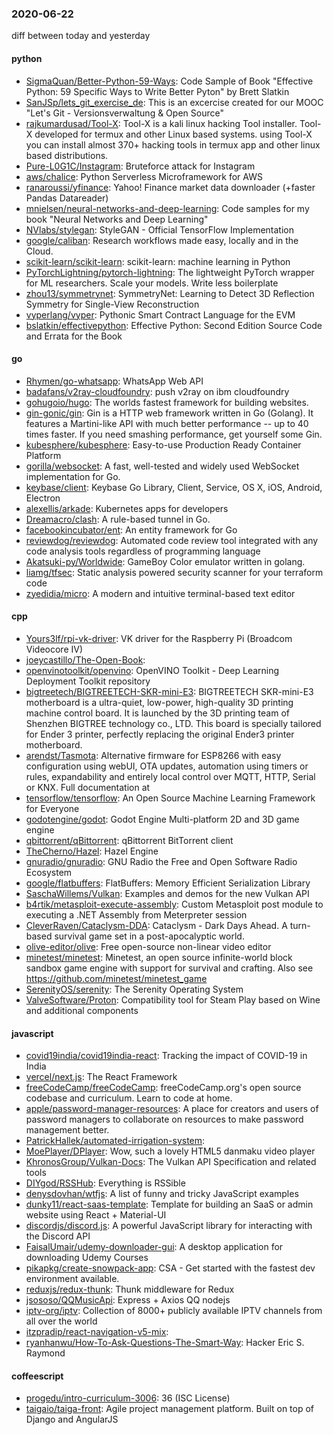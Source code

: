 ### 2020-06-22
diff between today and yesterday

#### python
* [SigmaQuan/Better-Python-59-Ways](https://github.com/SigmaQuan/Better-Python-59-Ways): Code Sample of Book "Effective Python: 59 Specific Ways to Write Better Pyton" by Brett Slatkin
* [SanJSp/lets_git_exercise_de](https://github.com/SanJSp/lets_git_exercise_de): This is an excercise created for our MOOC "Let's Git - Versionsverwaltung & Open Source"
* [rajkumardusad/Tool-X](https://github.com/rajkumardusad/Tool-X): Tool-X is a kali linux hacking Tool installer. Tool-X developed for termux and other Linux based systems. using Tool-X you can install almost 370+ hacking tools in termux app and other linux based distributions.
* [Pure-L0G1C/Instagram](https://github.com/Pure-L0G1C/Instagram): Bruteforce attack for Instagram
* [aws/chalice](https://github.com/aws/chalice): Python Serverless Microframework for AWS
* [ranaroussi/yfinance](https://github.com/ranaroussi/yfinance): Yahoo! Finance market data downloader (+faster Pandas Datareader)
* [mnielsen/neural-networks-and-deep-learning](https://github.com/mnielsen/neural-networks-and-deep-learning): Code samples for my book "Neural Networks and Deep Learning"
* [NVlabs/stylegan](https://github.com/NVlabs/stylegan): StyleGAN - Official TensorFlow Implementation
* [google/caliban](https://github.com/google/caliban): Research workflows made easy, locally and in the Cloud.
* [scikit-learn/scikit-learn](https://github.com/scikit-learn/scikit-learn): scikit-learn: machine learning in Python
* [PyTorchLightning/pytorch-lightning](https://github.com/PyTorchLightning/pytorch-lightning): The lightweight PyTorch wrapper for ML researchers. Scale your models. Write less boilerplate
* [zhou13/symmetrynet](https://github.com/zhou13/symmetrynet): SymmetryNet: Learning to Detect 3D Reflection Symmetry for Single-View Reconstruction
* [vyperlang/vyper](https://github.com/vyperlang/vyper): Pythonic Smart Contract Language for the EVM
* [bslatkin/effectivepython](https://github.com/bslatkin/effectivepython): Effective Python: Second Edition  Source Code and Errata for the Book

#### go
* [Rhymen/go-whatsapp](https://github.com/Rhymen/go-whatsapp): WhatsApp Web API
* [badafans/v2ray-cloudfoundry](https://github.com/badafans/v2ray-cloudfoundry): push v2ray on ibm cloudfoundry
* [gohugoio/hugo](https://github.com/gohugoio/hugo): The worlds fastest framework for building websites.
* [gin-gonic/gin](https://github.com/gin-gonic/gin): Gin is a HTTP web framework written in Go (Golang). It features a Martini-like API with much better performance -- up to 40 times faster. If you need smashing performance, get yourself some Gin.
* [kubesphere/kubesphere](https://github.com/kubesphere/kubesphere): Easy-to-use Production Ready Container Platform
* [gorilla/websocket](https://github.com/gorilla/websocket): A fast, well-tested and widely used WebSocket implementation for Go.
* [keybase/client](https://github.com/keybase/client): Keybase Go Library, Client, Service, OS X, iOS, Android, Electron
* [alexellis/arkade](https://github.com/alexellis/arkade): Kubernetes apps for developers
* [Dreamacro/clash](https://github.com/Dreamacro/clash): A rule-based tunnel in Go.
* [facebookincubator/ent](https://github.com/facebookincubator/ent): An entity framework for Go
* [reviewdog/reviewdog](https://github.com/reviewdog/reviewdog):  Automated code review tool integrated with any code analysis tools regardless of programming language
* [Akatsuki-py/Worldwide](https://github.com/Akatsuki-py/Worldwide): GameBoy Color emulator written in golang.
* [liamg/tfsec](https://github.com/liamg/tfsec):  Static analysis powered security scanner for your terraform code
* [zyedidia/micro](https://github.com/zyedidia/micro): A modern and intuitive terminal-based text editor

#### cpp
* [Yours3lf/rpi-vk-driver](https://github.com/Yours3lf/rpi-vk-driver): VK driver for the Raspberry Pi (Broadcom Videocore IV)
* [joeycastillo/The-Open-Book](https://github.com/joeycastillo/The-Open-Book): 
* [openvinotoolkit/openvino](https://github.com/openvinotoolkit/openvino): OpenVINO Toolkit - Deep Learning Deployment Toolkit repository
* [bigtreetech/BIGTREETECH-SKR-mini-E3](https://github.com/bigtreetech/BIGTREETECH-SKR-mini-E3): BIGTREETECH SKR-mini-E3 motherboard is a ultra-quiet, low-power, high-quality 3D printing machine control board. It is launched by the 3D printing team of Shenzhen BIGTREE technology co., LTD. This board is specially tailored for Ender 3 printer, perfectly replacing the original Ender3 printer motherboard.
* [arendst/Tasmota](https://github.com/arendst/Tasmota): Alternative firmware for ESP8266 with easy configuration using webUI, OTA updates, automation using timers or rules, expandability and entirely local control over MQTT, HTTP, Serial or KNX. Full documentation at
* [tensorflow/tensorflow](https://github.com/tensorflow/tensorflow): An Open Source Machine Learning Framework for Everyone
* [godotengine/godot](https://github.com/godotengine/godot): Godot Engine  Multi-platform 2D and 3D game engine
* [qbittorrent/qBittorrent](https://github.com/qbittorrent/qBittorrent): qBittorrent BitTorrent client
* [TheCherno/Hazel](https://github.com/TheCherno/Hazel): Hazel Engine
* [gnuradio/gnuradio](https://github.com/gnuradio/gnuradio): GNU Radio  the Free and Open Software Radio Ecosystem
* [google/flatbuffers](https://github.com/google/flatbuffers): FlatBuffers: Memory Efficient Serialization Library
* [SaschaWillems/Vulkan](https://github.com/SaschaWillems/Vulkan): Examples and demos for the new Vulkan API
* [b4rtik/metasploit-execute-assembly](https://github.com/b4rtik/metasploit-execute-assembly): Custom Metasploit post module to executing a .NET Assembly from Meterpreter session
* [CleverRaven/Cataclysm-DDA](https://github.com/CleverRaven/Cataclysm-DDA): Cataclysm - Dark Days Ahead. A turn-based survival game set in a post-apocalyptic world.
* [olive-editor/olive](https://github.com/olive-editor/olive): Free open-source non-linear video editor
* [minetest/minetest](https://github.com/minetest/minetest): Minetest, an open source infinite-world block sandbox game engine with support for survival and crafting. Also see https://github.com/minetest/minetest_game
* [SerenityOS/serenity](https://github.com/SerenityOS/serenity): The Serenity Operating System 
* [ValveSoftware/Proton](https://github.com/ValveSoftware/Proton): Compatibility tool for Steam Play based on Wine and additional components

#### javascript
* [covid19india/covid19india-react](https://github.com/covid19india/covid19india-react): Tracking the impact of COVID-19 in India
* [vercel/next.js](https://github.com/vercel/next.js): The React Framework
* [freeCodeCamp/freeCodeCamp](https://github.com/freeCodeCamp/freeCodeCamp): freeCodeCamp.org's open source codebase and curriculum. Learn to code at home.
* [apple/password-manager-resources](https://github.com/apple/password-manager-resources): A place for creators and users of password managers to collaborate on resources to make password management better.
* [PatrickHallek/automated-irrigation-system](https://github.com/PatrickHallek/automated-irrigation-system): 
* [MoePlayer/DPlayer](https://github.com/MoePlayer/DPlayer):  Wow, such a lovely HTML5 danmaku video player
* [KhronosGroup/Vulkan-Docs](https://github.com/KhronosGroup/Vulkan-Docs): The Vulkan API Specification and related tools
* [DIYgod/RSSHub](https://github.com/DIYgod/RSSHub):  Everything is RSSible
* [denysdovhan/wtfjs](https://github.com/denysdovhan/wtfjs): A list of funny and tricky JavaScript examples
* [dunky11/react-saas-template](https://github.com/dunky11/react-saas-template):  Template for building an SaaS or admin website using React + Material-UI
* [discordjs/discord.js](https://github.com/discordjs/discord.js): A powerful JavaScript library for interacting with the Discord API
* [FaisalUmair/udemy-downloader-gui](https://github.com/FaisalUmair/udemy-downloader-gui): A desktop application for downloading Udemy Courses
* [pikapkg/create-snowpack-app](https://github.com/pikapkg/create-snowpack-app): CSA - Get started with the fastest dev environment available.
* [reduxjs/redux-thunk](https://github.com/reduxjs/redux-thunk): Thunk middleware for Redux
* [jsososo/QQMusicApi](https://github.com/jsososo/QQMusicApi):  Express + Axios  QQ nodejs 
* [iptv-org/iptv](https://github.com/iptv-org/iptv): Collection of 8000+ publicly available IPTV channels from all over the world
* [itzpradip/react-navigation-v5-mix](https://github.com/itzpradip/react-navigation-v5-mix): 
* [ryanhanwu/How-To-Ask-Questions-The-Smart-Way](https://github.com/ryanhanwu/How-To-Ask-Questions-The-Smart-Way):  Hacker Eric S. Raymond 

#### coffeescript
* [progedu/intro-curriculum-3006](https://github.com/progedu/intro-curriculum-3006): 36 (ISC License)
* [taigaio/taiga-front](https://github.com/taigaio/taiga-front): Agile project management platform. Built on top of Django and AngularJS
